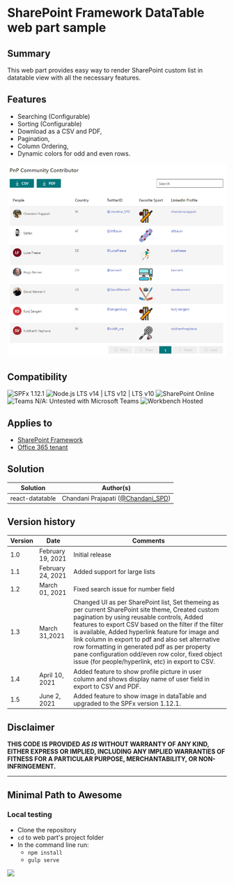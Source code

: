 # SharePoint Framework DataTable web part sample

## Summary

This web part provides easy way to render SharePoint custom list in datatable view with all the necessary features. 

## Features

- Searching (Configurable)
- Sorting (Configurable)
- Download as a CSV and PDF,
- Pagination,
- Column Ordering,
- Dynamic colors for odd and even rows.

![Preview](assets/preview.png?raw=true "Preview")

## Compatibility

![SPFx 1.12.1](https://img.shields.io/badge/SPFx-1.12.1-green.svg) 
![Node.js LTS v14 | LTS v12 | LTS v10](https://img.shields.io/badge/Node.js-LTS%20v14%20%7C%20LTS%20v12%20%7C%20LTS%20v10-green.svg) 
![SharePoint Online](https://img.shields.io/badge/SharePoint-Online-yellow.svg) 
![Teams N/A: Untested with Microsoft Teams](https://img.shields.io/badge/Teams-N%2FA-lightgrey.svg "Untested with Microsoft Teams") 
![Workbench Hosted](https://img.shields.io/badge/Workbench-%20Hosted-yellow.svg)


## Applies to

* [SharePoint Framework](https://docs.microsoft.com/sharepoint/dev/spfx/sharepoint-framework-overview)
* [Office 365 tenant](https://docs.microsoft.com/sharepoint/dev/spfx/set-up-your-development-environment)

## Solution

Solution|Author(s)
--------|---------
react-datatable | Chandani Prajapati ([@Chandani_SPD](https://twitter.com/Chandani_SPD))

## Version history

Version|Date|Comments
-------|----|--------
1.0|February 19, 2021|Initial release
1.1|February 24, 2021|Added support for large lists
1.2|March 01, 2021|Fixed search issue for number field
1.3|March 31,2021| Changed UI as per SharePoint list, Set themeing as per current SharePoint site theme, Created custom pagination by using reusable controls, Added features to export CSV based on the filter if the filter is available, Added hyperlink feature for image and link column in export to pdf and also set alternative row formatting in generated pdf as per property pane configuration odd/even row color, fixed object issue (for people/hyperlink, etc) in export to CSV.
1.4|April 10, 2021|Added feature to show profile picture in user column and shows display name of user field in export to CSV and PDF.
1.5|June 2, 2021|Added feature to show image in dataTable and upgraded to the SPFx version 1.12.1.


## Disclaimer

**THIS CODE IS PROVIDED *AS IS* WITHOUT WARRANTY OF ANY KIND, EITHER EXPRESS OR IMPLIED, INCLUDING ANY IMPLIED WARRANTIES OF FITNESS FOR A PARTICULAR PURPOSE, MERCHANTABILITY, OR NON-INFRINGEMENT.**

---

## Minimal Path to Awesome

### Local testing

* Clone the repository
* `cd` to web part's project folder
* In the command line run:
  * `npm install`
  * `gulp serve`

<img src="https://telemetry.sharepointpnp.com/sp-dev-fx-webparts/samples/react-datatable" />
